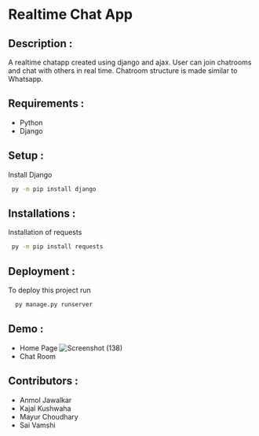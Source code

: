 # Realtime Chat App

## Description :
A realtime chatapp created using django and ajax. User can join chatrooms and chat with others in real time. Chatroom structure is made similar to Whatsapp.

## Requirements :
- Python
- Django

## Setup :
Install Django
```bash
 py -m pip install django
```

## Installations : 
Installation of requests
```bash
 py -m pip install requests
 ```
 
## Deployment :
To deploy this project run
```bash
  py manage.py runserver
```
 
## Demo :

- Home Page
![Screenshot (138)](https://user-images.githubusercontent.com/113499583/215978442-58a7b936-c258-4e67-b0e9-0931c582a90a.png)
- Chat Room


## Contributors :

- Anmol Jawalkar
- Kajal Kushwaha
- Mayur Choudhary
- Sai Vamshi
